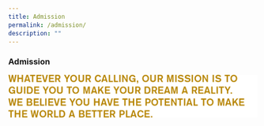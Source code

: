 ```yaml
---
title: Admission
permalink: /admission/
description: ""
---
```

### **Admission**
![](/images/admission1.jpg)